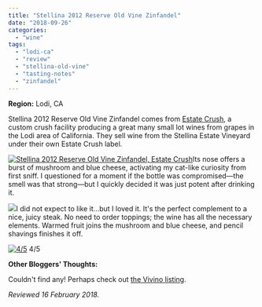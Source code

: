 ```yaml
---
title: "Stellina 2012 Reserve Old Vine Zinfandel"
date: "2018-09-26"
categories:
  - "wine"
tags:
  - "lodi-ca"
  - "review"
  - "stellina-old-vine"
  - "tasting-notes"
  - "zinfandel"
---
```


**Region:** Lodi, CA

Stellina 2012 Reserve Old Vine Zinfandel comes from [Estate Crush](https://estatecrush.com/), a custom crush facility producing a great many small lot wines from grapes in the Lodi area of California. They sell wine from the Stellina Estate Vineyard under their own Estate Crush label.

[![Stellina 2012 Reserve Old Vine Zinfandel, Estate Crush](http://s3.amazonaws.com/thegourmez-wpmedia/2018/08/Zins-1-2-375x500.jpg)](http://s3.amazonaws.com/thegourmez-wpmedia/2018/08/Zins-1-2.jpg)Its nose offers a burst of mushroom and blue cheese, activating my cat-like curiosity from first sniff. I questioned for a moment if the bottle was compromised—the smell was that strong—but I quickly decided it was just potent after drinking it.

[![](http://s3.amazonaws.com/thegourmez-wpmedia/2018/08/Zins-4-2-411x500.jpg)](http://s3.amazonaws.com/thegourmez-wpmedia/2018/08/Zins-4-2.jpg)I did not expect to like it…but I loved it. It's the perfect complement to a nice, juicy steak. No need to order toppings; the wine has all the necessary elements. Warmed fruit joins the mushroom and blue cheese, and pencil shavings finishes it off.




<div class="caption">

[![4/5](http://s3.amazonaws.com/thegourmez-wpmedia/2010/11/rating_avocado11.gif)](http://s3.amazonaws.com/thegourmez-wpmedia/2010/11/rating_avocado11.gif) 4/5</div>


**Other Bloggers' Thoughts:**

Couldn't find any! Perhaps check out [the Vivino listing](https://www.vivino.com/wineries/stellina/wines/stellina-old-vine-grown-lodi-zinfandel-2012).

_Reviewed 16 February 2018._
